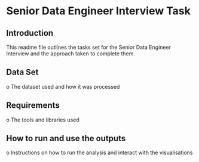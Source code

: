 # Senior Data Engineer Interview Task



## Introduction

This readme file outlines the tasks set for the Senior Data Engineer Interview and the approach taken to complete them.

## Data Set
o	The dataset used and how it was processed


## Requirements
o	The tools and libraries used

## How to run and use the outputs
o	Instructions on how to run the analysis and interact with the visualisations 
